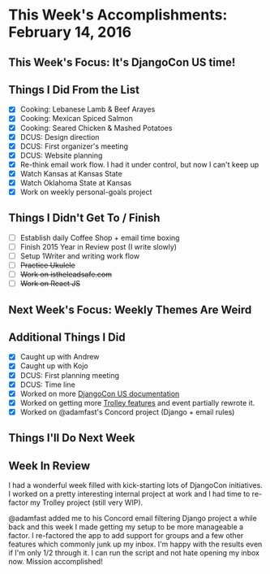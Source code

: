
# This Week's Accomplishments: February 14, 2016

## This Week's Focus: It's DjangoCon US time!

## Things I Did From the List

- [x] Cooking: Lebanese Lamb & Beef Arayes
- [x] Cooking: Mexican Spiced Salmon
- [x] Cooking: Seared Chicken & Mashed Potatoes
- [x] DCUS: Design direction
- [x] DCUS: First organizer's meeting
- [x] DCUS: Website planning
- [x] Re-think email work flow. I had it under control, but now I can't keep up
- [x] Watch Kansas at Kansas State
- [x] Watch Oklahoma State at Kansas
- [x] Work on weekly personal-goals project

## Things I Didn't Get To / Finish

- [ ] Establish daily Coffee Shop + email time boxing
- [ ] Finish 2015 Year in Review post (I write slowly)
- [ ] Setup 1Writer and writing work flow
- [ ] ~~Practice Ukulele~~
- [ ] ~~Work on istheleadsafe.com~~
- [ ] ~~Work on React JS~~

## Next Week's Focus: Weekly Themes Are Weird

## Additional Things I Did

- [x] Caught up with Andrew
- [x] Caught up with Kojo
- [x] DCUS: First planning meeting
- [x] DCUS: Time line
- [x] Worked on more [DjangoCon US documentation](https://github.com/djangocon/djangocon-us-docs)
- [x] Worked on getting more [Trolley features](https://github.com/jefftriplett/trolley) and event partially rewrote it.
- [x] Worked on @adamfast's Concord project (Django + email rules)

## Things I'll Do Next Week

## Week In Review

I had a wonderful week filled with kick-starting lots of DjangoCon initiatives. I worked on a pretty interesting internal project at work and I had time to re-factor my Trolley project (still very WIP).

@adamfast added me to his Concord email filtering Django project a while back and this week I made getting my setup to be more manageable a factor. I re-factored the app to add support for groups and a few other features which commonly junk up my inbox. I'm happy with the results even if I'm only 1/2 through it. I can run the script and not hate opening my inbox now. Mission accomplished!
